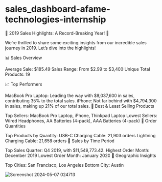 # sales_dashboard-afame-technologies-internship

🌟 2019 Sales Highlights: A Record-Breaking Year! 🌟

We’re thrilled to share some exciting insights from our incredible sales journey in 2019. Let’s dive into the highlights!

📊 Sales Overview

Average Sale: $185.49
Sales Range: From $2.99 to $3,400
Unique Total Products: 19

📈 Top Performers

MacBook Pro Laptop: Leading the way with $8,037,600 in sales, contributing 35% to the total sales.
iPhone: Not far behind with $4,794,300 in sales, making up 21% of our total sales.
🛒 Best & Least Selling Products

Top Sellers: MacBook Pro Laptop, iPhone, Thinkpad Laptop
Lowest Sellers: Wired Headphones, AA Batteries (4-pack), AAA Batteries (4-pack)
🔢 Order Quantities

Top Products by Quantity:
USB-C Charging Cable: 21,903 orders
Lightning Charging Cable: 21,658 orders
📅 Sales by Time Period

Top Sales Quarter: Q4 2019, with $11,549,773.42.
Highest Order Month: December 2019
Lowest Order Month: January 2020
📍 Geographic Insights

Top Cities: San Francisco, Los Angeles
Bottom City: Austin

![Screenshot 2024-05-07 024713](https://github.com/Goutammeena03/sales_dashboard-afame-technologies-internship/assets/125290702/40883408-0151-430c-82d9-f14de17ef41b)
